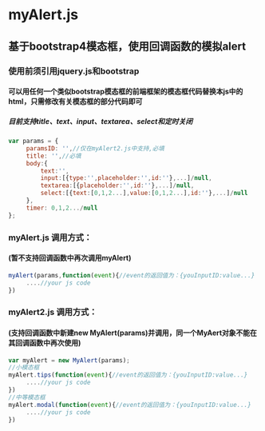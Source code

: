 # myAlert.js
## 基于bootstrap4模态框，使用回调函数的模拟alert
### 使用前须引用jquery.js和bootstrap
#### 可以用任何一个类似bootstrap模态框的前端框架的模态框代码替换本js中的html，只需修改有关模态框的部分代码即可
##### 目前支持title、text、input、textarea、select和定时关闭
```javascript
var params = {
     paramsID: '',//仅在myAlert2.js中支持,必填
     title: '',//必填
     body:{
         text:'',
         input:[{type:'',placeholder:'',id:''},...]/null,
         textarea:[{placeholder:'',id:''},...]/null,
         select:[{text:[0,1,2...],value:[0,1,2...],id:''},...]/null
     },
     timer: 0,1,2.../null
};
```
### myAlert.js 调用方式：
#### (暂不支持回调函数中再次调用myAlert)
```javascript
myAlert(params,function(event){//event的返回值为：{youInputID:value...}
     ....//your js code
})
```
### myAlert2.js 调用方式：
#### (支持回调函数中新建new MyAlert(params)并调用，同一个MyAert对象不能在其回调函数中再次使用)
```javascript
var myAlert = new MyAlert(params);
//小模态框
myAlert.tips(function(event){//event的返回值为：{youInputID:value...}
     ....//your js code
})
//中等模态框
myAlert.modal(function(event){//event的返回值为：{youInputID:value...}
     ....//your js code
})

